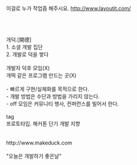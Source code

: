 <!DOCTYPE html>
<html>
<head>
    <title></title>
</head>
<body>


<br>
<br>
<br>
<br>


이걸로 누가 작업즘 해주시요.
http://www.layoutit.com/

<br>
<br>
<br>개덕.[開德]
<br>1. 소셜 개발 집단
<br>2. 개발로 덕을 쌓다
<br>
<br>개발자 덕후 모임(X)
<br>개떡 같은 프로그램 만드는 곳(X)
<br>
<br>- 빠르게 구현/실체화를 목적으로 한다.
<br>- 개발 방법은 수단과 방법을 가리지 않는다.
<br>- off 모임은 커뮤니티 행사, 컨퍼런스를 빌어서 한다.
<br>
<br>tag
<br>프로토타입. 해커톤 단기 개발 지향
<br>
<br>
<br>http://www.makeduck.com
<br>
<br>"오늘은 개발하기 좋은날"
<br>
<br>
</body>
</html>